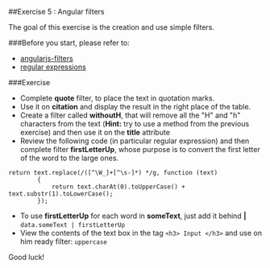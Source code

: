 ##Exercise 5 : Angular filters

The goal of this exercise is the creation and use simple filters.

###Before you start, please refer to:
* [angularjs-filters](https://egghead.io/lessons/angularjs-filters)
* [regular expressions](https://developer.mozilla.org/en-US/docs/Web/JavaScript/Guide/Regular_Expressions)

###Exercise

* Complete **quote** filter, to place the text in quotation marks.
* Use it on  **citation**   and display the result in the right place of the table.
* Create a filter called **withoutH**, that will remove all the "H" and "h" characters from the text (**Hint:** try to use a method from the previous exercise) and then use it on the **title** attribute
* Review the following code (in particular regular expression) and then complete filter  **firstLetterUp**, whose purpose is to convert the first letter of the word to the large ones.
```
return text.replace(/([^\W_]+[^\s-]*) */g, function (text)
        {
            return text.charAt(0).toUpperCase() + text.substr(1).toLowerCase();
        });
```

* To use **firstLetterUp**  for each word in **someText**,  just add it behind **|** ```data.someText | firstLetterUp``` 
* View the contents of the text box in the tag ```<h3> Input </h3>``` and use on him ready filter: ```uppercase```
 
Good luck!
